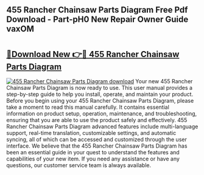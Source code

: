 ## 455 Rancher Chainsaw Parts Diagram Free Pdf Download - Part-pH0 New Repair Owner Guide vaxOM

# <h2><a href="http://dfu3vy.blite.top/?on=455+Rancher+Chainsaw+Parts+Diagram">🔗Download New 👉🔴 455 Rancher Chainsaw Parts Diagram</a></h2>

[![455 Rancher Chainsaw Parts Diagram download](https://i.imgur.com/lujVjoI.png)](http://dfu3vy.blite.top/?on=455+Rancher+Chainsaw+Parts+Diagram)
Your new 455 Rancher Chainsaw Parts Diagram is now ready to use. This user manual provides a step-by-step guide to help you install, operate, and maintain your product. Before you begin using your 455 Rancher Chainsaw Parts Diagram, please take a moment to read this manual carefully. It contains essential information on product setup, operation, maintenance, and troubleshooting, ensuring that you are able to use the product safely and effectively. 455 Rancher Chainsaw Parts Diagram advanced features include multi-language support, real-time translation, customizable settings, and automatic syncing, all of which can be accessed and customized through the user interface. We believe that the 455 Rancher Chainsaw Parts Diagram has been an essential guide in your quest to understand the features and capabilities of your new item. If you need any assistance or have any questions, our customer service team is always available.
